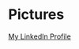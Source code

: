 # Pictures
[My LinkedIn Profile](https://www.linkedin.com/in/kanchansonar/overlay/background-image/)
